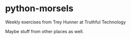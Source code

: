 # python-morsels
Weekly exercises from Trey Hunner at Truthful Technology

Maybe stuff from other places as well.

